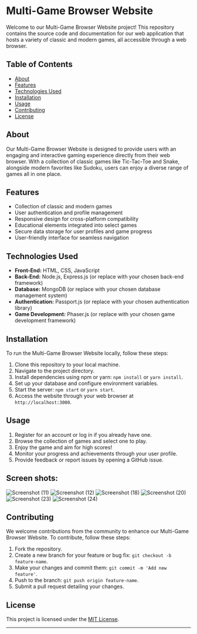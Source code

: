 # Multi-Game Browser Website

Welcome to our Multi-Game Browser Website project! This repository contains the source code and documentation for our web application that hosts a variety of classic and modern games, all accessible through a web browser.

## Table of Contents

- [About](#about)
- [Features](#features)
- [Technologies Used](#technologies-used)
- [Installation](#installation)
- [Usage](#usage)
- [Contributing](#contributing)
- [License](#license)

## About

Our Multi-Game Browser Website is designed to provide users with an engaging and interactive gaming experience directly from their web browser. With a collection of classic games like Tic-Tac-Toe and Snake, alongside modern favorites like Sudoku, users can enjoy a diverse range of games all in one place.

## Features

- Collection of classic and modern games
- User authentication and profile management
- Responsive design for cross-platform compatibility
- Educational elements integrated into select games
- Secure data storage for user profiles and game progress
- User-friendly interface for seamless navigation

## Technologies Used

- **Front-End:** HTML, CSS, JavaScript
- **Back-End:** Node.js, Express.js (or replace with your chosen back-end framework)
- **Database:** MongoDB (or replace with your chosen database management system)
- **Authentication:** Passport.js (or replace with your chosen authentication library)
- **Game Development:** Phaser.js (or replace with your chosen game development framework)

## Installation

To run the Multi-Game Browser Website locally, follow these steps:

1. Clone this repository to your local machine.
2. Navigate to the project directory.
3. Install dependencies using npm or yarn: `npm install` or `yarn install`.
4. Set up your database and configure environment variables.
5. Start the server: `npm start` or `yarn start`.
6. Access the website through your web browser at `http://localhost:3000`.

## Usage

1. Register for an account or log in if you already have one.
2. Browse the collection of games and select one to play.
3. Enjoy the game and aim for high scores!
4. Monitor your progress and achievements through your user profile.
5. Provide feedback or report issues by opening a GitHub issue.


## Screen shots:

![Screenshot (11)](https://github.com/Rehan-Jaffery/Archaic.play/assets/88220075/6477d9ef-dd02-4213-8005-f98f44b5a66a)
![Screenshot (12)](https://github.com/Rehan-Jaffery/Archaic.play/assets/88220075/a5b7917f-0654-4c4f-9539-ce4582870510)
![Screenshot (18)](https://github.com/Rehan-Jaffery/Archaic.play/assets/88220075/3e2dd5b0-d4c6-411b-824f-38a33ee7a574)
![Screenshot (20)](https://github.com/Rehan-Jaffery/Archaic.play/assets/88220075/6d01a98f-b38a-443c-9b62-967adc90d5fe)
![Screenshot (23)](https://github.com/Rehan-Jaffery/Archaic.play/assets/88220075/172c7802-f705-4525-a298-11bc758d4738)
![Screenshot (24)](https://github.com/Rehan-Jaffery/Archaic.play/assets/88220075/15934826-d4b8-4a8f-95fb-b0c12b08aee2)

## Contributing

We welcome contributions from the community to enhance our Multi-Game Browser Website. To contribute, follow these steps:

1. Fork the repository.
2. Create a new branch for your feature or bug fix: `git checkout -b feature-name`.
3. Make your changes and commit them: `git commit -m 'Add new feature'`.
4. Push to the branch: `git push origin feature-name`.
5. Submit a pull request detailing your changes.

## License

This project is licensed under the [MIT License](LICENSE).

---
